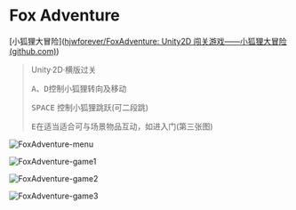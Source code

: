 # Fox Adventure

[小狐狸大冒险]([hjwforever/FoxAdventure: Unity2D 闯关游戏——小狐狸大冒险 (github.com)](https://github.com/hjwforever/FoxAdventure))   

> Unity·2D·横版过关
>
> <kbd>A</kbd>、<kbd>D</kbd>控制小狐狸转向及移动
>
> <kbd>SPACE</kbd> 控制小狐狸跳跃(可二段跳)
>
> <kbd>E</kbd>在适当适合可与场景物品互动，如进入门(第三张图)



![FoxAdventure-menu](https://cdn.jsdelivr.net/gh/hjwforever/images@main/img/Game/Unity/FoxAdventure-Menu.png)



![FoxAdventure-game1](https://cdn.jsdelivr.net/gh/hjwforever/images@main/img/Game/Unity/FoxAdventure-game1.png)



![FoxAdventure-game2](https://cdn.jsdelivr.net/gh/hjwforever/images@main/img/Game/Unity/FoxAdventure-game3.png)



![FoxAdventure-game3](https://cdn.jsdelivr.net/gh/hjwforever/images@main/img/Game/Unity/FoxAdventure-game2.png)